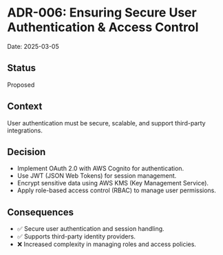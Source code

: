 # ADR-006: Ensuring Secure User Authentication & Access Control

Date: 2025-03-05

## Status

Proposed

## Context

User authentication must be secure, scalable, and support third-party integrations.

## Decision

* Implement OAuth 2.0 with AWS Cognito for authentication.
* Use JWT (JSON Web Tokens) for session management.
* Encrypt sensitive data using AWS KMS (Key Management Service).
* Apply role-based access control (RBAC) to manage user permissions.

## Consequences

* ✅ Secure user authentication and session handling.
* ✅ Supports third-party identity providers.
* ❌ Increased complexity in managing roles and access policies.
